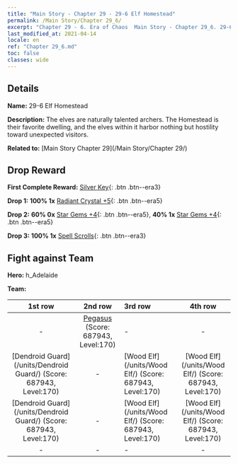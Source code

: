 ```yaml
---
title: "Main Story - Chapter 29 - 29-6 Elf Homestead"
permalink: /Main Story/Chapter 29_6/
excerpt: "Chapter 29 - 6. Era of Chaos  Main Story - Chapter 29_6. 29-6 Elf Homestead"
last_modified_at: 2021-04-14
locale: en
ref: "Chapter 29_6.md"
toc: false
classes: wide
---
```


## Details

 **Name:** 29-6 Elf Homestead

 **Description:** The elves are naturally talented archers. The Homestead is their favorite dwelling, and the elves within it harbor nothing but hostility toward unexpected visitors.

 **Related to:** [Main Story Chapter 29](/Main Story/Chapter 29/)

## Drop Reward

 **First Complete Reward:** [Silver Key](/Items/con_693/){: .btn .btn--era3}

 **Drop 1:** **100% 1x** [Radiant Crystal +5](/Items/mat_101/){: .btn .btn--era5}

 **Drop 2:** **60% 0x** [Star Gems +4](/Items/mat_93/){: .btn .btn--era5}, **40% 1x** [Star Gems +4](/Items/mat_93/){: .btn .btn--era5}

 **Drop 3:** **100% 1x** [Spell Scrolls](/Items/con_694/){: .btn .btn--era3}


## Fight against Team
 **Hero:** h_Adelaide

 **Team:**


  | 1st row | 2nd row | 3rd row | 4th row |
  |:----:|:----:|:----|:----:|
  | - | [Pegasus](/units/Pegasus/) (Score: 687943, Level:170)  | - | - |
  | [Dendroid Guard](/units/Dendroid Guard/) (Score: 687943, Level:170)  | - | [Wood Elf](/units/Wood Elf/) (Score: 687943, Level:170)  | [Wood Elf](/units/Wood Elf/) (Score: 687943, Level:170)  |
  | [Dendroid Guard](/units/Dendroid Guard/) (Score: 687943, Level:170)  | - | [Wood Elf](/units/Wood Elf/) (Score: 687943, Level:170)  | [Wood Elf](/units/Wood Elf/) (Score: 687943, Level:170)  |
  | - | - | - | - |


